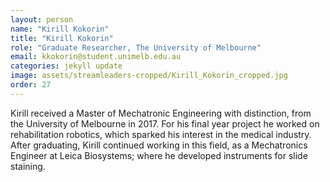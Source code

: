 ```yaml
---
layout: person
name: "Kirill Kokorin"
title: "Kirill Kokorin"
role: "Graduate Researcher, The University of Melbourne"
email: kkokorin@student.unimelb.edu.au
categories: jekyll update
image: assets/streamleaders-cropped/Kirill_Kokorin_cropped.jpg
order: 27
---
```

Kirill received a Master of Mechatronic Engineering with distinction, from the University of Melbourne in 2017. For his final year project he worked on rehabilitation robotics, which sparked his interest in the medical industry. After graduating, Kirill continued working in this field, as a Mechatronics Engineer at Leica Biosystems; where he developed instruments for slide staining. 

